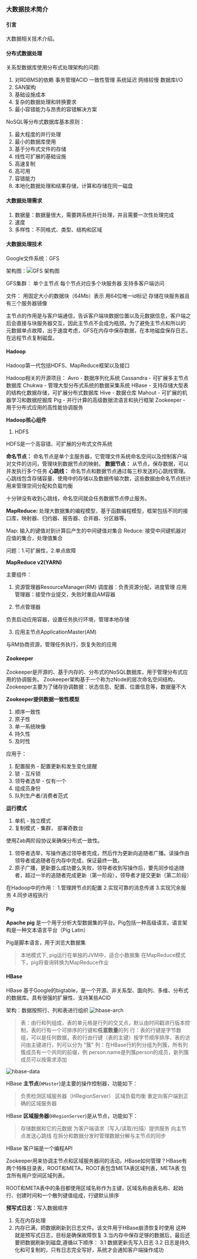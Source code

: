 ### 大数据技术简介

#### 引言

大数据相关技术介绍。

#### 分布式数据处理

关系型数据库使用分布式处理架构的问题:
1. 对RDBMS的依赖
事务管理ACID
一致性管理
系统延迟
网络较慢
数据库I/O
2. SAN架构
3. 基础设施成本
4. 复杂的数据处理和转换要求
5. 最小容错能力与昂贵的容错解决方案

NoSQL等分布式数据库基本原则：
1. 最大程度的并行处理
2. 最小的数据库使用
3. 基于分布式文件的存储
4. 线性可扩展的基础设施
5. 高速复制
6. 高可用
7. 容错能力
8. 本地化数据处理和结果存储，计算和存储在同一磁盘

#### 大数据处理需求

1. 数据量：数据量很大，需要跨系统并行处理，并且需要一次性处理完成
2. 速度
3. 多样性：不同格式、类型、结构和区域

#### 大数据处理技术

Google文件系统：GFS

架构图：![GFS 架构图](/image/bigData-GFS%20架构.png)

GFS集群：
单个主节点
每个节点对应多个块服务器
支持多客户端访问

文件：
用固定大小的数据块（64Mb）表示
用64位唯一id标记
存储在块服务器且有三个服务器镜像

主节点的作用是与客户端通信，告诉客户端块数据位置以及元数据信息，客户端之后会直接与块服务器交互，因此主节点不会成为瓶颈。为了避免主节点和所以的
元数据单点故障，出于速度考虑，GFS在内存中保存数据，在本地磁盘保存日志，在远程节点复制磁盘。

#### Hadoop

Hadoop第一代包括HDFS、MapReduce框架以及接口

Hadoop相关的开源项目：
Avro - 数据序列化系统
Cassandra - 可扩展多主节点数据库
Chukwa - 管理大型分布式系统的数据采集系统
HBase - 支持存储大型表的结构化数据存储，可扩展分布式数据库
Hive - 数据仓库
Mahout - 可扩展的机器学习和数据挖掘库
Pig - 并行计算的高级数据流语言和执行框架
Zookeeper - 用于分布式应用的高性能协调服务

**Hadoop核心组件**

1. HDFS

HDFS是一个高容错、可扩展的分布式文件系统

**命名节点：** 命名节点是单个主服务器，它管理文件系统命名空间以及控制客户端对文件的访问，管理块到数据节点的映射。
**数据节点：** 从节点，保存数据，可以并发执行多个任务
**心跳线：** 命名节点和数据节点通过每三秒发送的心跳线管理。心跳线包含存储容量、使用中的存储以及数据传输次数，这些数据由命名节点统计用来管理空间分配和负载均衡

十分钟没有收到心跳线，命名空间就会任务数据节点停止服务。

**MapReduce:** 处理大数据集的编程模型，基于函数编程模型，框架包括不同的接口库，映射器、归约器、报告器、合并器、分区器等。

Map: 输入的键值对到计算后产生的中间键值对集合
Reduce: 接受中间键机器对应值的集合，处理值集合

问题：1.可扩展性，2.单点故障

**MapReduce v2(YARN)**

主要组件：
1. 资源管理器ResourceManager(RM)
调度器：负责资源分配，进度管理
应用管理器：接受作业提交，失败时重启AM容器

2. 节点管理器

负责启动应用容器，设置任务执行环境，管理本地存储

3. 应用主节点ApplicationMaster(AM)

与RM协商资源，管理任务执行，恢复失败的应用

#### Zookeeper

Zookeeper是开源的、基于内存的、分布式的NoSQL数据库，用于管理分布式应用的协调服务。
Zookeeper架构基于一个称为zNode的层次命名空间结构，
Zookeeper主要为了储存协调数据：状态信息、配置、位置信息等，数据量不大

**Zookeeper提供数据一致性模型**
1. 顺序一致性
2. 原子性
3. 单一系统映像
4. 持久性
5. 及时性

应用于：
1. 配置服务 - 配置更新和发生变化提醒
2. 锁 - 互斥锁
3. 领导者选举 - 仅有一个
4. 组成员身份
5. 队列生产者/消费者范式

**运行模式**
1. 单机 - 独立模式
2. 复制模式 - 集群， 部署奇数台

使用Zab两阶段协议来确保分布式一致性。
1. 领导者选举，写操作通过领导者完成，然后作为更新向追随者广播。读操作由领导者或追随者在内存中完成，保证最终一致。
2. 原子广播，更新要么成功要么失败，领导者收到写操作后，要先同步给追随者，超过一半的追随者完成更新（第一阶段），领导者才提交更新（第二阶段）

在Hadoop中的作用：
1.管理跨节点的配置
2.实现可靠的消息传递
3.实现冗余服务
4.同步进程执行

#### Pig

**Apache pig** 是一个用于分析大型数据集的平台。Pig包括一种高级语言。语言架构是一种文本语言平台（Pig Latin）

Pig是脚本语言，用于浏览大数据集

>本地模式下, pig运行在单独的JVM中，适合小数据集
>在MapReduce模式下，pig将查询转换为MapReduce作业


#### HBase

HBase 基于Google的bigtable，是一个开源、非关系型、面向列、多维、分布式的数据库。具有很强的扩展性、支持某些ACID

架构：数据按照行、列和表进行组织
![hbase-arch](../../image/hbase-arch.png)

>表：由行和列组成，表的单元格是行列的交叉点，默认由时间戳进行版本控制，表的行有一个可排序的行键和**任意数量**的列
>行：表的行键是字节数组，可以是任何数据，表的行由行键（表的主键）按字节顺序排序，表的访问由主键进行，列可以分为 "簇"
>列：在HBase行的列分组为列簇，所有列簇成员有一个共同的前缀，例 person:name是列簇person的成员，新列簇成员可以按需求添加

![hbase-data](../../image/hbase-data.png)


HBase **主节点**(`HMaster`)是主要的操作控制器，功能如下：
>负责检测区域服务器（HRegionServer）
>区域负载均衡
>重定向客户端到正确的区域服务器

HBase **区域服务器**(`HRegionServer`)是从节点，功能如下：
>存储数据和它的元数据
>为客户端请求（写入/读取/扫描）提供服务
>向主节点发送心跳线
>在拆分和数据分发时管理数据分解与主节点的同步


HBase 客户端是一个编程API

Zookeeper用来协调主节点和区域服务器间的活动。HBase如何管理？HBase有两个特殊目录表，ROOT和META，ROOT表包含META表区域列表，META表
包含所有用户空间区域列表。

ROOT和META表中的条目都使用区域名称作为主键，区域名称由表名称、起始行、创建时间和一个散列键值组成，行键默认排序

**预写式日志**：写入数据顺序
1. 先在内存处理
2. 内存已满，把数据刷新到日志文件。该文件用于HBase崩溃恢复时使用
这种就是预写式日志，目标是确保故障恢复
3.当内存中保存足够的数据后，最后还要把数据刷新到磁盘,遵循以下顺序：
3.1 数据更新先写入日志
3.2 日志是持久化和可复制的，只有日志完全写好，系统才会通知客户端操作成功
